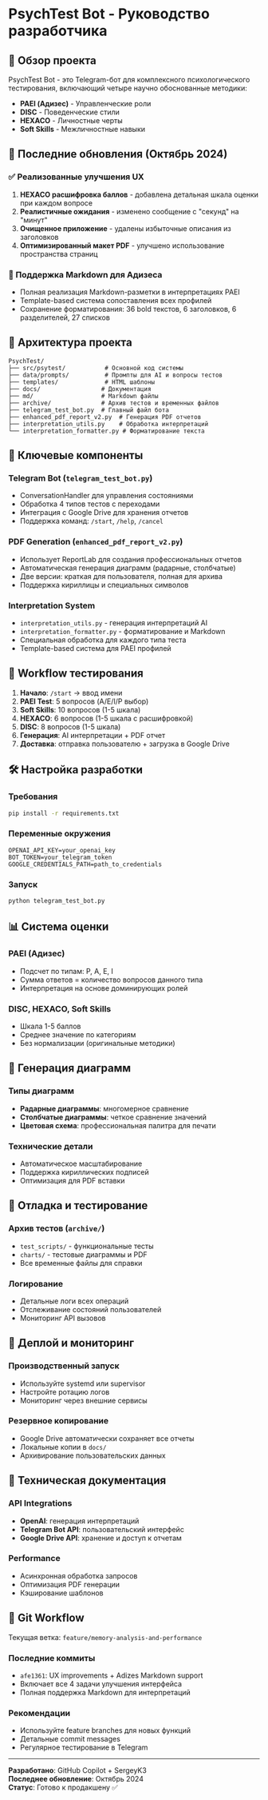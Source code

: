 # PsychTest Bot - Руководство разработчика

## 🎯 Обзор проекта

PsychTest Bot - это Telegram-бот для комплексного психологического тестирования, включающий четыре научно обоснованные методики:
- **PAEI (Адизес)** - Управленческие роли
- **DISC** - Поведенческие стили
- **HEXACO** - Личностные черты
- **Soft Skills** - Межличностные навыки

## 🚀 Последние обновления (Октябрь 2024)

### ✅ Реализованные улучшения UX
1. **HEXACO расшифровка баллов** - добавлена детальная шкала оценки при каждом вопросе
2. **Реалистичные ожидания** - изменено сообщение с "секунд" на "минут" 
3. **Очищенное приложение** - удалены избыточные описания из заголовков
4. **Оптимизированный макет PDF** - улучшено использование пространства страниц

### 🔧 Поддержка Markdown для Адизеса
- Полная реализация Markdown-разметки в интерпретациях PAEI
- Template-based система сопоставления всех профилей
- Сохранение форматирования: 36 bold текстов, 6 заголовков, 6 разделителей, 27 списков

## 📁 Архитектура проекта

```
PsychTest/
├── src/psytest/           # Основной код системы
├── data/prompts/          # Промпты для AI и вопросы тестов
├── templates/             # HTML шаблоны
├── docs/                 # Документация
├── md/                   # Markdown файлы
├── archive/              # Архив тестов и временных файлов
├── telegram_test_bot.py  # Главный файл бота
├── enhanced_pdf_report_v2.py  # Генерация PDF отчетов
├── interpretation_utils.py    # Обработка интерпретаций
└── interpretation_formatter.py # Форматирование текста
```

## 🔧 Ключевые компоненты

### Telegram Bot (`telegram_test_bot.py`)
- ConversationHandler для управления состояниями
- Обработка 4 типов тестов с переходами
- Интеграция с Google Drive для хранения отчетов
- Поддержка команд: `/start`, `/help`, `/cancel`

### PDF Generation (`enhanced_pdf_report_v2.py`)
- Использует ReportLab для создания профессиональных отчетов
- Автоматическая генерация диаграмм (радарные, столбчатые)
- Две версии: краткая для пользователя, полная для архива
- Поддержка кириллицы и специальных символов

### Interpretation System
- `interpretation_utils.py` - генерация интерпретаций AI
- `interpretation_formatter.py` - форматирование и Markdown
- Специальная обработка для каждого типа теста
- Template-based система для PAEI профилей

## 🔄 Workflow тестирования

1. **Начало**: `/start` → ввод имени
2. **PAEI Test**: 5 вопросов (A/E/I/P выбор)
3. **Soft Skills**: 10 вопросов (1-5 шкала)
4. **HEXACO**: 6 вопросов (1-5 шкала с расшифровкой)
5. **DISC**: 8 вопросов (1-5 шкала)
6. **Генерация**: AI интерпретации + PDF отчет
7. **Доставка**: отправка пользователю + загрузка в Google Drive

## 🛠️ Настройка разработки

### Требования
```bash
pip install -r requirements.txt
```

### Переменные окружения
```env
OPENAI_API_KEY=your_openai_key
BOT_TOKEN=your_telegram_token
GOOGLE_CREDENTIALS_PATH=path_to_credentials
```

### Запуск
```bash
python telegram_test_bot.py
```

## 📊 Система оценки

### PAEI (Адизес)
- Подсчет по типам: P, A, E, I
- Сумма ответов = количество вопросов данного типа
- Интерпретация на основе доминирующих ролей

### DISC, HEXACO, Soft Skills
- Шкала 1-5 баллов
- Среднее значение по категориям
- Без нормализации (оригинальные методики)

## 🎨 Генерация диаграмм

### Типы диаграмм
- **Радарные диаграммы**: многомерное сравнение
- **Столбчатые диаграммы**: четкое сравнение значений
- **Цветовая схема**: профессиональная палитра для печати

### Технические детали
- Автоматическое масштабирование
- Поддержка кириллических подписей
- Оптимизация для PDF вставки

## 🔧 Отладка и тестирование

### Архив тестов (`archive/`)
- `test_scripts/` - функциональные тесты
- `charts/` - тестовые диаграммы и PDF
- Все временные файлы для справки

### Логирование
- Детальные логи всех операций
- Отслеживание состояний пользователей
- Мониторинг API вызовов

## 🚀 Деплой и мониторинг

### Производственный запуск
- Используйте systemd или supervisor
- Настройте ротацию логов
- Мониторинг через внешние сервисы

### Резервное копирование
- Google Drive автоматически сохраняет все отчеты
- Локальные копии в `docs/`
- Архивирование пользовательских данных

## 📝 Техническая документация

### API Integrations
- **OpenAI**: генерация интерпретаций
- **Telegram Bot API**: пользовательский интерфейс  
- **Google Drive API**: хранение и доступ к отчетам

### Performance
- Асинхронная обработка запросов
- Оптимизация PDF генерации
- Кэширование шаблонов

## 🔄 Git Workflow

Текущая ветка: `feature/memory-analysis-and-performance`

### Последние коммиты
- `afe1361`: UX improvements + Adizes Markdown support
- Включает все 4 задачи улучшения интерфейса
- Полная поддержка Markdown для интерпретаций

### Рекомендации
- Используйте feature branches для новых функций
- Детальные commit messages
- Регулярное тестирование в Telegram

---

**Разработано**: GitHub Copilot + SergeyK3  
**Последнее обновление**: Октябрь 2024  
**Статус**: Готово к продакшену ✅